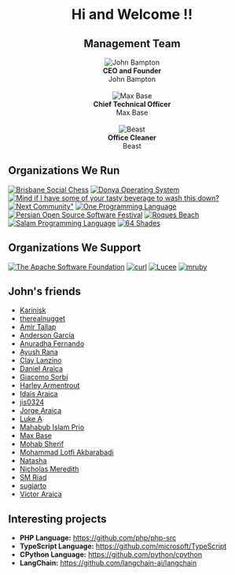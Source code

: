 <div align="center">
  <h1>Hi and Welcome !!</h1>
  <h2>Management Team</h2>

  <a href="https://github.com/jbampton" style="text-decoration: none;">
    <div>
      <img src="https://avatars.githubusercontent.com/u/418747?s=200&v=4" alt="John Bampton"><br>
      <strong>CEO and Founder</strong><br>
      John Bampton
    </div>
  </a>

  <br>

  <a href="https://github.com/BaseMax" style="text-decoration: none;">
    <div>
      <img src="https://avatars.githubusercontent.com/u/2658040?s=200&v=4" alt="Max Base"><br>
      <strong>Chief Technical Officer</strong><br>
      Max Base
    </div>
  </a>

  <br>

  <a href="https://github.com/johnbampton" style="text-decoration: none;">
    <div>
      <img src="https://avatars.githubusercontent.com/u/20361754?s=200&v=4" alt="Beast"><br>
      <strong>Office Cleaner</strong><br>
      Beast
    </div>
  </a>
</div>

## Organizations We Run

[![Brisbane Social Chess](https://avatars.githubusercontent.com/u/61562340?s=200&v=4 "Brisbane Social Chess")](https://github.com/brisbanesocialchess)
[![Donya Operating System](https://avatars.githubusercontent.com/u/69087549?s=200&v=4 "Donya Operating System")](https://github.com/DonyaOS)
[![Mind if I have some of your tasty beverage to wash this down?](https://avatars.githubusercontent.com/u/59591167?s=200&v=4 "Mind if I have some of your tasty beverage to wash this down?")](https://github.com/slurpcode)
[![Next Community"](https://avatars.githubusercontent.com/u/86129340?s=200&v=4 "Next Community")](https://github.com/NextCommunity)
[![One Programming Language](https://avatars.githubusercontent.com/u/40718659?s=200&v=4 "One Programming Language")](https://github.com/one-language)
[![Persian Open Source Software Festival](https://avatars.githubusercontent.com/u/73318950?s=200&v=4 "Persian Open Source Software Festival")](https://github.com/POSSF)
[![Roques Beach](https://avatars.githubusercontent.com/u/75231084?s=200&v=4 "Roques Beach")](https://github.com/RoquesBeach)
[![Salam Programming Language](https://avatars.githubusercontent.com/u/161657044?s=200&v=4 "Salam Programming Language")](https://github.com/SalamLang)
[![64 Shades](https://avatars.githubusercontent.com/u/85593293?s=200&v=4 "64 Shades")](https://github.com/64-shades)

## Organizations We Support

[![The Apache Software Foundation](https://avatars.githubusercontent.com/u/47359?s=200&v=4 "The Apache Software Foundation")](https://github.com/apache/)
[![curl](https://avatars.githubusercontent.com/u/16928085?s=200&v=4 "curl")](https://github.com/curl)
[![Lucee](https://avatars.githubusercontent.com/u/10973141?s=200&v=4 "Lucee")](https://github.com/lucee)
[![mruby](https://avatars.githubusercontent.com/u/1796512?s=200&v=4 "mruby")](https://github.com/mruby)

## John's friends

<!-- https://github.com/BaseMax/github-name-friends -->

- [Karinisk](https://github.com/Karinisk)
- [therealnugget](https://github.com/therealnugget)
- [Amir Tallap](https://github.com/AmirTallap)
- [Anderson García](https://github.com/Anderson-Garcia)
- [Anuradha Fernando](https://github.com/anufdo)
- [Ayush Rana](https://github.com/ayushrana182)
- [Clay Lanzino](https://github.com/ClayLanzino)
- [Daniel Araica](https://github.com/DanielAraica)
- [Giacomo Sorbi](https://github.com/GiacomoSorbi)
- [Harley Armentrout](https://github.com/grfxwzdesigner)
- [Idaís Araica](https://github.com/Idaaraica)
- [jis0324](https://github.com/jis0324)
- [Jorge Araica](https://github.com/summerhill5)
- [Luke A](https://github.com/wallacelukea)
- [Mahabub Islam Prio](https://github.com/prio101)
- [Max Base](https://github.com/BaseMax)
- [Mohab Sherif](https://github.com/mohabsherif)
- [Mohammad Lotfi Akbarabadi](https://github.com/MohammadLotfiA)
- [Natasha](https://github.com/natasha2016github)
- [Nicholas Meredith](https://github.com/udha)
- [SM Riad](https://github.com/smriad)
- [sugiarto](https://github.com/ugifractal)
- [Víctor Araica](https://github.com/VictorAraica)

## Interesting projects

- **PHP Language:** https://github.com/php/php-src
- **TypeScript Language:** https://github.com/microsoft/TypeScript
- **CPython Language:** https://github.com/python/cpython
- **LangChain:** https://github.com/langchain-ai/langchain
